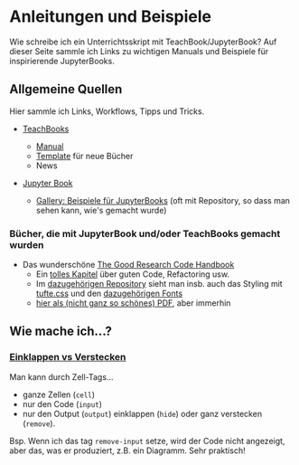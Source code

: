 # Anleitungen und Beispiele

Wie schreibe ich ein Unterrichtsskript mit TeachBook/JupyterBook? Auf dieser Seite sammle ich Links zu wichtigen Manuals und Beispiele für inspirierende JupyterBooks.

## Allgemeine Quellen

Hier sammle ich Links, Workflows, Tipps und Tricks.

- [TeachBooks](https://teachbooks.tudelft.nl/) 
  - [Manual](https://teachbooks.tudelft.nl/jupyter-book-manual/intro.html)
  - [Template](https://github.com/TeachBooks/template) für neue Bücher
  - News
  
- [Jupyter Book](https://jupyterbook.org/en/stable/intro.html)
  - [Gallery: Beispiele für JupyterBooks](https://executablebooks.org/en/latest/gallery/) (oft mit Repository, so dass man sehen kann, wie's gemacht wurde)

### Bücher, die mit JupyterBook und/oder TeachBooks gemacht wurden
- Das wunderschöne [The Good Research Code Handbook](https://goodresearch.dev/)
  - Ein [tolles Kapitel](https://goodresearch.dev/decoupled) über guten Code, Refactoring usw.
  - Im [dazugehörigen Repository](https://github.com/patrickmineault/codebook) sieht man insb. auch das Styling mit [tufte.css](https://github.com/patrickmineault/codebook/blob/main/docs/_static/tufte.css) und den [dazugehörigen Fonts](https://github.com/patrickmineault/codebook/tree/main/docs/_static/et-book)
  - [hier als (nicht ganz so schönes) PDF](https://goodresearch.dev/_static/book.pdf), aber immerhin

## Wie mache ich...?

### [Einklappen vs Verstecken](https://jupyterbook.org/en/stable/interactive/hiding.html#hide-code-cell-content)
Man kann durch Zell-Tags...
- ganze Zellen (`cell`)
- nur den Code (`input`)
- nur den Output (`output`)
einklappen (`hide`) oder ganz verstecken (`remove`).

Bsp. Wenn ich das tag `remove-input` setze, wird der Code nicht angezeigt, aber das, was er produziert, z.B. ein Diagramm. Sehr praktisch!

